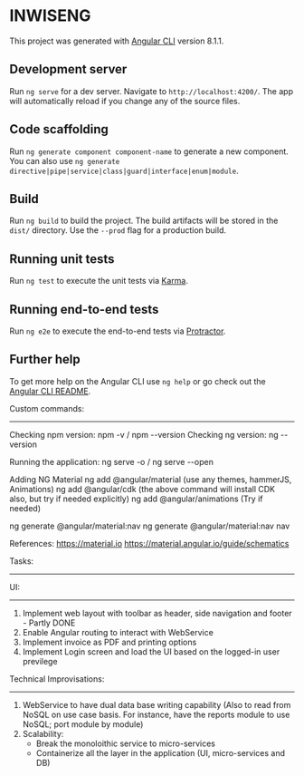 # INWISENG

This project was generated with [Angular CLI](https://github.com/angular/angular-cli) version 8.1.1.

## Development server

Run `ng serve` for a dev server. Navigate to `http://localhost:4200/`. The app will automatically reload if you change any of the source files.

## Code scaffolding

Run `ng generate component component-name` to generate a new component. You can also use `ng generate directive|pipe|service|class|guard|interface|enum|module`.

## Build

Run `ng build` to build the project. The build artifacts will be stored in the `dist/` directory. Use the `--prod` flag for a production build.

## Running unit tests

Run `ng test` to execute the unit tests via [Karma](https://karma-runner.github.io).

## Running end-to-end tests

Run `ng e2e` to execute the end-to-end tests via [Protractor](http://www.protractortest.org/).

## Further help

To get more help on the Angular CLI use `ng help` or go check out the [Angular CLI README](https://github.com/angular/angular-cli/blob/master/README.md).


Custom commands:
*****************
Checking npm version: npm -v / npm --version
Checking ng version: ng --version


Running the application: ng serve -o / ng serve --open




Adding NG Material
ng add @angular/material (use any themes, hammerJS, Animations)
ng add @angular/cdk (the above command will install CDK also, but try if needed explicitly)
ng add @angular/animations (Try if needed)

ng generate @angular/material:nav <component-name>
ng generate @angular/material:nav nav


References:
https://material.io
https://material.angular.io/guide/schematics


Tasks:
*******

UI:
****
1. Implement web layout with toolbar as header, side navigation and footer - Partly DONE
2. Enable Angular routing to interact with WebService
3. Implement invoice as PDF and printing options
4. Implement Login screen and load the UI based on the logged-in user previlege


Technical Improvisations:
**************************
1. WebService to have dual data base writing capability (Also to read from NoSQL on use case basis. For instance, have the reports module to use NoSQL; port module by module)
2. Scalability:
	- Break the monoloithic service to micro-services
	- Containerize all the layer in the application (UI, micro-services and DB)